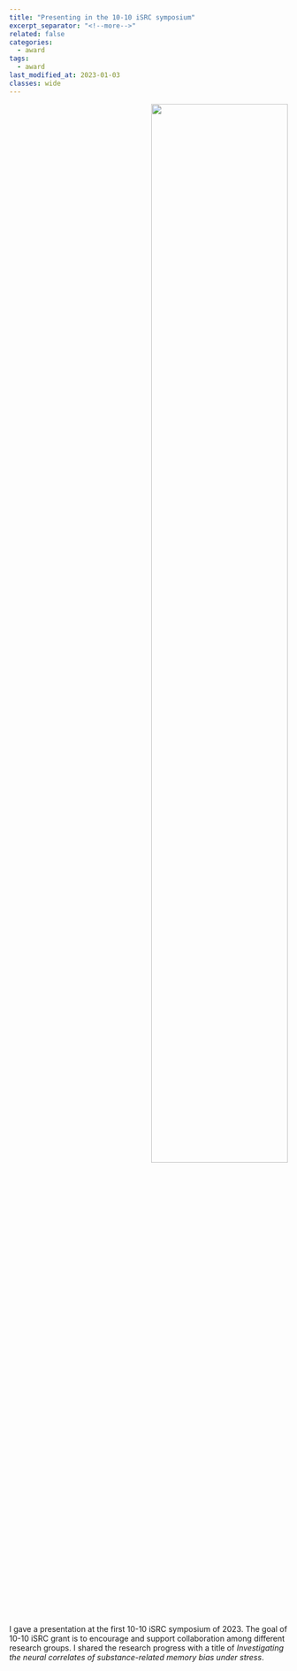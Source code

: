 ```yaml
---
title: "Presenting in the 10-10 iSRC symposium"
excerpt_separator: "<!--more-->"
related: false
categories:
  - award
tags:
  - award
last_modified_at: 2023-01-03
classes: wide
---
```


<p align="right">
    <img width="70%" src="/images/posts/post_2023_BCS_symposium.png">
</p>

I gave a presentation at the first 10-10 iSRC symposium of 2023. The goal of 10-10 iSRC grant is to encourage and support collaboration among different research groups. I shared the research progress with a title of *Investigating the neural correlates of substance-related memory bias under stress*.  
